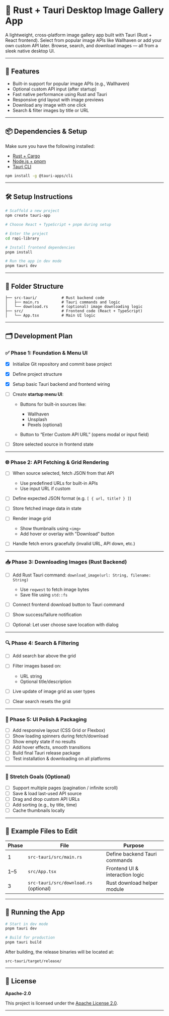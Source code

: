 # 🎨 Rust + Tauri Desktop Image Gallery App

A lightweight, cross-platform image gallery app built with Tauri (Rust + React frontend). Select from popular image APIs like Wallhaven or add your own custom API later. Browse, search, and download images — all from a sleek native desktop UI.

---

## 🚀 Features

* Built-in support for popular image APIs (e.g., Wallhaven)
* Optional custom API input (after startup)
* Fast native performance using Rust and Tauri
* Responsive grid layout with image previews
* Download any image with one click
* Search & filter images by title or URL

---

## 📦 Dependencies & Setup

Make sure you have the following installed:

* [Rust + Cargo](https://www.rust-lang.org/tools/install)
* [Node.js + pnpm](https://pnpm.io/)
* [Tauri CLI](https://tauri.app/v1/guides/getting-started/prerequisites/)

```bash
npm install -g @tauri-apps/cli
```

---

## 🛠️ Setup Instructions

```bash
# Scaffold a new project
npm create tauri-app

# Choose React + TypeScript + pnpm during setup

# Enter the project
cd rapi-library

# Install frontend dependencies
pnpm install

# Run the app in dev mode
pnpm tauri dev
```

---

## 📁 Folder Structure

```
├── src-tauri/           # Rust backend code
│   ├── main.rs          # Tauri commands and logic
│   └── download.rs      # (optional) image downloading logic
├── src/                 # Frontend code (React + TypeScript)
│   └── App.tsx          # Main UI logic
```

---

## 🗂️ Development Plan

### ✅ Phase 1: Foundation & Menu UI

* [x] Initialize Git repository and commit base project
* [x] Define project structure
* [x] Setup basic Tauri backend and frontend wiring
* [ ] Create **startup menu UI**:

  * Buttons for built-in sources like:

    * Wallhaven
    * Unsplash
    * Pexels (optional)
  * Button to “Enter Custom API URL” (opens modal or input field)
* [ ] Store selected source in frontend state

---

### 🌐 Phase 2: API Fetching & Grid Rendering

* [ ] When source selected, fetch JSON from that API

  * Use predefined URLs for built-in APIs
  * Use input URL if custom
* [ ] Define expected JSON format (e.g. `[ { url, title? } ]`)
* [ ] Store fetched image data in state
* [ ] Render image grid

  * Show thumbnails using `<img>`
  * Add hover or overlay with "Download" button
* [ ] Handle fetch errors gracefully (invalid URL, API down, etc.)

---

### 📥 Phase 3: Downloading Images (Rust Backend)

* [ ] Add Rust Tauri command: `download_image(url: String, filename: String)`

  * Use `reqwest` to fetch image bytes
  * Save file using `std::fs`
* [ ] Connect frontend download button to Tauri command
* [ ] Show success/failure notification
* [ ] Optional: Let user choose save location with dialog

---

### 🔍 Phase 4: Search & Filtering

* [ ] Add search bar above the grid
* [ ] Filter images based on:

  * URL string
  * Optional title/description
* [ ] Live update of image grid as user types
* [ ] Clear search resets the grid

---

### 🎨 Phase 5: UI Polish & Packaging

* [ ] Add responsive layout (CSS Grid or Flexbox)
* [ ] Show loading spinners during fetch/download
* [ ] Show empty state if no results
* [ ] Add hover effects, smooth transitions
* [ ] Build final Tauri release package
* [ ] Test installation & downloading on all platforms

---

### 🚀 Stretch Goals (Optional)

* [ ] Support multiple pages (pagination / infinite scroll)
* [ ] Save & load last-used API source
* [ ] Drag and drop custom API URLs
* [ ] Add sorting (e.g., by title, time)
* [ ] Cache thumbnails locally

---

## 🔧 Example Files to Edit

| Phase | File                                   | Purpose                         |
| ----- | -------------------------------------- | ------------------------------- |
| 1     | `src-tauri/src/main.rs`                | Define backend Tauri commands   |
| 1–5   | `src/App.tsx`                          | Frontend UI & interaction logic |
| 3     | `src-tauri/src/download.rs` (optional) | Rust download helper module     |

---

## 🧪 Running the App

```bash
# Start in dev mode
pnpm tauri dev

# Build for production
pnpm tauri build
```

After building, the release binaries will be located at:

```
src-tauri/target/release/
```

---

## 📄 License

**Apache-2.0**

This project is licensed under the [Apache License 2.0](https://www.apache.org/licenses/LICENSE-2.0).

---
